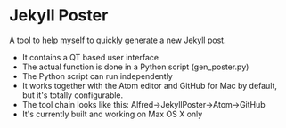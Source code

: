 # Jekyll Poster

A tool to help myself to quickly generate a new Jekyll post.

  * It contains a QT based user interface
  * The actual function is done in a Python script (gen_poster.py)
  * The Python script can run independently
  * It works together with the Atom editor and GitHub for Mac by default,
    but it's totally configurable.
  * The tool chain looks like this: Alfred->JekyllPoster->Atom->GitHub
  * It's currently built and working on Max OS X only
